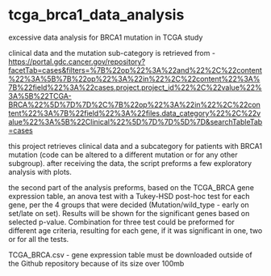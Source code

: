 # tcga_brca1_data_analysis
 excessive data analysis for BRCA1 mutation in TCGA study 

clinical data and the mutation sub-category is retrieved from -
https://portal.gdc.cancer.gov/repository?facetTab=cases&filters=%7B%22op%22%3A%22and%22%2C%22content%22%3A%5B%7B%22op%22%3A%22in%22%2C%22content%22%3A%7B%22field%22%3A%22cases.project.project_id%22%2C%22value%22%3A%5B%22TCGA-BRCA%22%5D%7D%7D%2C%7B%22op%22%3A%22in%22%2C%22content%22%3A%7B%22field%22%3A%22files.data_category%22%2C%22value%22%3A%5B%22Clinical%22%5D%7D%7D%5D%7D&searchTableTab=cases

this project retrieves clinical data and a subcategory for patients with BRCA1 mutation (code can be altered to a different mutation or for any other subgroup). after receiving the data, the script preforms a few exploratory analysis with plots.

the second part of the analysis preforms, based on the TCGA_BRCA gene expression table, an anova test with a Tukey-HSD post-hoc test for each gene, per the 4 groups that were decided (Mutation/wild_type - early on set/late on set). Results will be shown for the significant genes based on selected p-value. Combination for three test could be preformed for different age criteria, resulting for each gene, if it was significant in one, two or for all the tests.

TCGA_BRCA.csv - gene expression table must be downloaded outside of the Github repository because of its size over 100mb